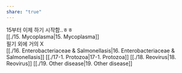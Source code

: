 ```yaml
---
share: "true"
---
```


15부터 이제 하기 시작함..ㅎㅎ
<br>
[[./15. Mycoplasma|15. Mycoplasma]]
<br>
필기 외에 거의 X<br>
[[./16. Enterobacteriaceae & Salmonellasis|16. Enterobacteriaceae & Salmonellasis]]
[[./17-1. Protozoa|17-1. Protozoa]]
[[./18. Reovirus|18. Reovirus]]
[[./19. Other disease|19. Other disease]]
